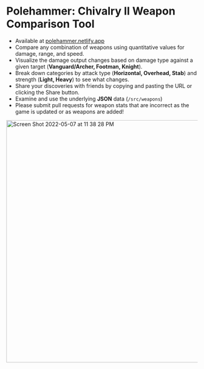 # Polehammer: Chivalry II Weapon Comparison Tool

* Available at [polehammer.netlify.app](polehammer.netlify.app)
* Compare any combination of weapons using quantitative values for damage, range, and speed.
* Visualize the damage output changes based on damage type against a given target (**Vanguard/Archer, Footman, Knight**).
* Break down categories by attack type (**Horizontal, Overhead, Stab**) and strength (**Light, Heavy**) to see what changes.
* Share your discoveries with friends by copying and pasting the URL or clicking the Share button.
* Examine and use the underlying **JSON** data (`/src/weapons`)
* Please submit pull requests for weapon stats that are incorrect as the game is updated or as weapons are added!

<img width="640" alt="Screen Shot 2022-05-07 at 11 38 28 PM" src="https://user-images.githubusercontent.com/1251092/167284969-6cd0db27-0a98-4aff-99fc-f084237387f9.png">
